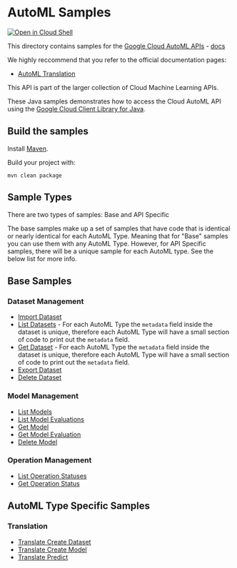 # AutoML Samples

<a href="https://console.cloud.google.com/cloudshell/open?git_repo=https://github.com/GoogleCloudPlatform/java-docs-samples&page=editor&open_in_editor=vision/beta/cloud-client/README.md">
<img alt="Open in Cloud Shell" src ="http://gstatic.com/cloudssh/images/open-btn.png"></a>


This directory contains samples for the [Google Cloud AutoML APIs](https://cloud.google.com/automl/) - [docs](https://cloud.google.com/automl/docs/)

We highly reccommend that you refer to the official documentation pages:
<!--* AutoML Natural Language
  * [Classification](https://cloud.google.com/natural-language/automl/docs)
  * [Entity Extraction](https://cloud.google.com/natural-language/automl/entity-analysis/docs)
  * [Sentiment Analysis](https://cloud.google.com/natural-language/automl/sentiment/docs) -->
* [AutoML Translation](https://cloud.google.com/translate/automl/docs)
<!--* AutoML Video Intelligence
  * [Classification](https://cloud.google.com/video-intelligence/automl/docs)
  * [Object Tracking](https://cloud.google.com/video-intelligence/automl/object-tracking/docs)
* AutoML Vision
  * [Classification](https://cloud.google.com/vision/automl/docs)
  * [Edge](https://cloud.google.com/vision/automl/docs/edge-quickstart)
  * [Object Detection](https://cloud.google.com/vision/automl/object-detection/docs)
* [AutoML Tables](https://cloud.google.com/automl-tables/docs)-->

This API is part of the larger collection of Cloud Machine Learning APIs.

These Java samples demonstrates how to access the Cloud AutoML API
using the [Google Cloud Client Library for Java][google-cloud-java].

[google-cloud-java]: https://github.com/GoogleCloudPlatform/google-cloud-java

## Build the samples

Install [Maven](http://maven.apache.org/).

Build your project with:

```
mvn clean package
```

## Sample Types
There are two types of samples: Base and API Specific

The base samples make up a set of samples that have code that
is identical or nearly identical for each AutoML Type. Meaning that for "Base" samples you can use them with any AutoML
Type. However, for API Specific samples, there will be a unique sample for each AutoML type. See the below list for more info.

## Base Samples
### Dataset Management
* [Import Dataset](src/main/java/com/example/automl/ImportDataset.java)
* [List Datasets](src/main/java/com/example/automl/ListDatasets.java) - For each AutoML Type the `metadata` field inside the dataset is unique, therefore each AutoML Type will have a
small section of code to print out the `metadata` field. 
* [Get Dataset](src/main/java/com/example/automl/GetDataset.java) - For each AutoML Type the `metadata` field inside the dataset is unique, therefore each AutoML Type will have a
small section of code to print out the `metadata` field. 
* [Export Dataset](src/main/java/com/example/automl/ExportDataset.java)
* [Delete Dataset](src/main/java/com/example/automl/DeleteDataset.java)
### Model Management
* [List Models](src/main/java/com/example/automl/ListModels.java)
* [List Model Evaluations](src/main/java/com/example/automl/ListModelEvaluations.java)
* [Get Model](src/main/java/com/example/automl/)
* [Get Model Evaluation](src/main/java/com/example/automl/GetModelEvaluation.java)
* [Delete Model](src/main/java/com/example/automl/DeleteModel.java)

### Operation Management
* [List Operation Statuses](src/main/java/com/example/automl/ListOperationStatus.java)
* [Get Operation Status](src/main/java/com/example/automl/GetOperationStatus.java)

## AutoML Type Specific Samples
### Translation
* [Translate Create Dataset](src/main/java/com/example/automl/TranslateCreateDataset.java)
* [Translate Create Model](src/main/java/com/example/automl/TranslateCreateModel.java)
* [Translate Predict](src/main/java/com/example/automl/TranslatePredict.java)
